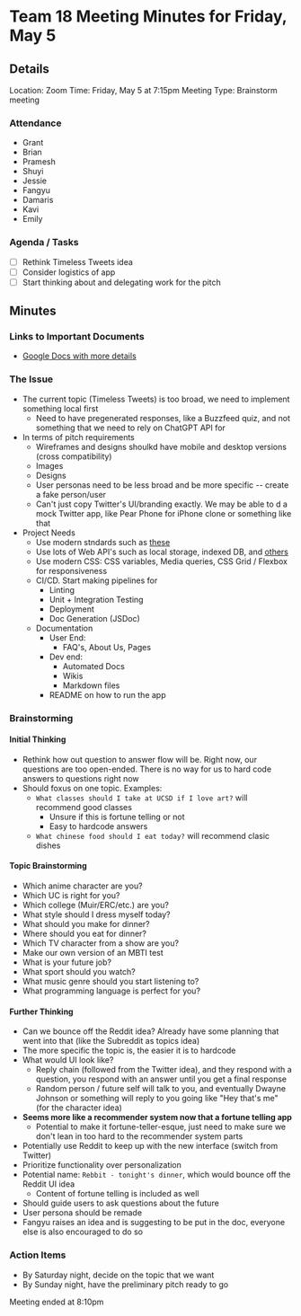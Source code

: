 # Team 18 Meeting Minutes for Friday, May 5

## Details

Location: Zoom
Time: Friday, May 5 at 7:15pm
Meeting Type: Brainstorm meeting

### Attendance
- Grant
- Brian
- Pramesh
- Shuyi
- Jessie
- Fangyu
- Damaris
- Kavi
- Emily


### Agenda / Tasks
- [ ] Rethink Timeless Tweets idea
- [ ] Consider logistics of app
- [ ] Start thinking about and delegating work for the pitch

## Minutes

### Links to Important Documents
- [Google Docs with more details](https://docs.google.com/document/d/1JezWzzdS7xpDPmtYzGWAP4wgzL_Lw-7Lxp0NKwXPNgI/edit#)

### The Issue
- The current topic (Timeless Tweets) is too broad, we need to implement something local first
  - Need to have pregenerated responses, like a Buzzfeed quiz, and not something that we need to rely on ChatGPT API for
- In terms of pitch requirements
  - Wireframes and designs shoulkd have mobile and desktop versions (cross compatibility)
  - Images
  - Designs
  - User personas need to be less broad and be more specific -- create a fake person/user
  - Can't just copy Twitter's UI/branding exactly. We may be able to d a mock Twitter app, like Pear Phone for iPhone clone or something like that
- Project Needs
  - Use modern stndards such as [these](https://web.dev/learn/pwa/)
  - Use lots of Web API's such as local storage, indexed DB, and [others](https://developer.mozilla.org/en-US/docs/Web/API/)
  - Use modern CSS: CSS variables, Media queries, CSS Grid / Flexbox for responsiveness
  - CI/CD. Start making pipelines for
    - Linting
    - Unit + Integration Testing
    - Deployment
    - Doc Generation (JSDoc)
  - Documentation
    - User End:
      - FAQ's, About Us, Pages
    - Dev end:
      - Automated Docs
      - Wikis
      - Markdown files
    - README on how to run the app

### Brainstorming

#### Initial Thinking
- Rethink how out question to answer flow will be. Right now, our questions are too open-ended. There is no way for us to hard code answers to questions right now
- Should foxus on one topic. Examples:
  - `What classes should I take at UCSD if I love art?` will recommend good classes
    - Unsure if this is fortune telling or not
    - Easy to hardcode answers
  - `What chinese food should I eat today?` will recommend clasic dishes

#### Topic Brainstorming
- Which anime character are you?
- Which UC is right for you?
- Which college (Muir/ERC/etc.) are you?
- What style should I dress myself today?
- What should you make for dinner?
- Where should you eat for dinner?
- Which TV character from a show are you?
- Make our own version of an MBTI test
- What is your future job?
- What sport should you watch?
- What music genre should you start listening to?
- What programming language is perfect for you?

#### Further Thinking
- Can we bounce off the Reddit idea? Already have some planning that went into that (like the Subreddit as topics idea)
- The more specific the topic is, the easier it is to hardcode
- What would UI look like?
  - Reply chain (followed from the Twitter idea), and they respond with a question, you respond with an answer until you get a final response
  - Random person / future self will talk to you, and eventually Dwayne Johnson or something will reply to you going like "Hey that's me" (for the character idea)
- **Seems more like a recommender system now that a fortune telling app**
  - Potential to make it fortune-teller-esque, just need to make sure we don't lean in too hard to the recommender system parts
- Potentially use Reddit to keep up with the new interface (switch from Twitter)
- Prioritize functionality over personalization
- Potential name: `Rebbit - tonight's dinner`, which would bounce off the Reddit UI idea
  - Content of fortune telling is included as well
- Should guide users to ask questions about the future
- User persona should be remade
- Fangyu raises an idea and is suggesting to be put in the doc, everyone else is also encouraged to do so

### Action Items
- By Saturday night, decide on the topic that we want
- By Sunday night, have the preliminary pitch ready to go

Meeting ended at 8:10pm